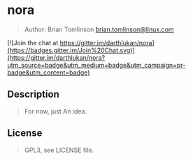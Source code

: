 # nora

> Author: Brian Tomlinson <brian.tomlinson@linux.com>

[![Join the chat at https://gitter.im/darthlukan/nora](https://badges.gitter.im/Join%20Chat.svg)](https://gitter.im/darthlukan/nora?utm_source=badge&utm_medium=badge&utm_campaign=pr-badge&utm_content=badge)


## Description

> For now, just An idea.


## License

> GPL3, see LICENSE file.
